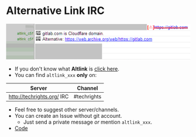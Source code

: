 # Alternative Link IRC


![](../../image/altlink_sample_irc.jpg)


- If you don't know what **Altlink** is [click here](../../subfiles/service.altlink.md).
- You can find `altlink_xxx` **only** on:


| Server | Channel |
| -- | -- |
| http://techrights.org/ IRC | #techrights |


- Feel free to suggest other server/channels.
- You can create an Issue without git account.
  - Just send a private message _or_ mention `altlink_xxx`.
- [Code](code.php)